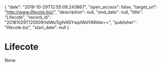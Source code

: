 {
  "date": "2018-10-29T12:55:09.243867", 
  "open_access": false, 
  "target_url": "http://www.lifecote.biz/", 
  "description": null, 
  "end_date": null, 
  "title": "Lifecote", 
  "record_id": "20181029T125509/IeMb/5gfsN5YwpIWdYAWdw==", 
  "publisher": "lifecote.biz", 
  "start_date": null
}

# Lifecote

None